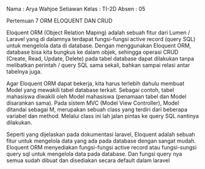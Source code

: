 Nama  : Arya Wahjoe Setiawan
Kelas   : TI-2D
Absen : 05

Pertemuan 7
ORM ELOQUENT DAN CRUD

Eloquent ORM (Object Relation Maping) adalah sebuah fitur dari Lumen / Laravel yang di dalamnya terdapat fungsi-fungsi active record (query SQL) untuk mengelola data di database. Dengan menggunakan Eloquent ORM, database bisa kita bungkus ke dalam objek, sehingga operasi CRUD (Create, Read, Update, Delete) pada tabel database dapat dilakukan tanpa melibatkan perintah / query SQL sama sekali, bahkan sampai relasi antar tabelnya juga.

Agar Eloquent ORM dapat bekerja, kita harus terlebih dahulu membuat Model yang mewakili tabel database terkait. Sebagai contoh, tabel mahasiswa diwakili oleh Model mahasiswa (penamaan tabel dan Model disarankan sama). Pada sistem MVC (Model View Controller), Model ditandai sebagai M, merupakan sebuah class yang terdiri dari beberapa variabel dan method. Melalui class ini lah jalan pintas ke query SQL nantinya dilakukan. 

Seperti yang dijelaskan pada dokumentasi laravel, Eloquent adalah sebuah fitur untuk mengelola data yang ada pada database dengan sangat mudah. Eloquent ORM menyediakan fungsi-fungsi active record atau fungsi-sungsi query sql untuk mengelola data pada database. Dan fungsi query nya semua sudah dibuat dan disediakan secara default dalam laravel